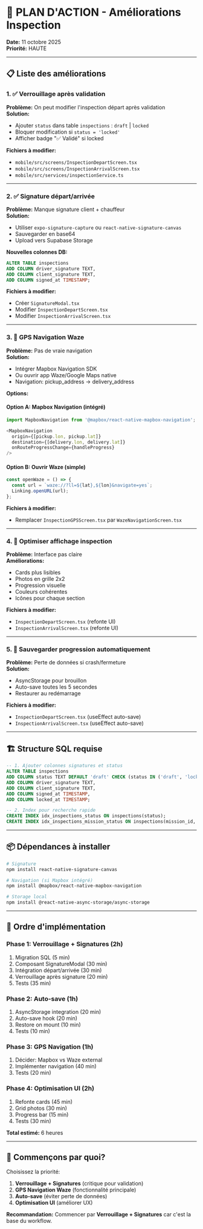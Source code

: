 # 🎯 PLAN D'ACTION - Améliorations Inspection

**Date:** 11 octobre 2025  
**Priorité:** HAUTE

---

## 📋 Liste des améliorations

### 1. ✅ Verrouillage après validation
**Problème:** On peut modifier l'inspection départ après validation  
**Solution:**
- Ajouter `status` dans table `inspections` : `draft` | `locked`
- Bloquer modification si `status = 'locked'`
- Afficher badge "✅ Validé" si locked

**Fichiers à modifier:**
- `mobile/src/screens/InspectionDepartScreen.tsx`
- `mobile/src/screens/InspectionArrivalScreen.tsx`
- `mobile/src/services/inspectionService.ts`

---

### 2. ✅ Signature départ/arrivée
**Problème:** Manque signature client + chauffeur  
**Solution:**
- Utiliser `expo-signature-capture` ou `react-native-signature-canvas`
- Sauvegarder en base64
- Upload vers Supabase Storage

**Nouvelles colonnes DB:**
```sql
ALTER TABLE inspections 
ADD COLUMN driver_signature TEXT,
ADD COLUMN client_signature TEXT,
ADD COLUMN signed_at TIMESTAMP;
```

**Fichiers à modifier:**
- Créer `SignatureModal.tsx`
- Modifier `InspectionDepartScreen.tsx`
- Modifier `InspectionArrivalScreen.tsx`

---

### 3. 🚀 GPS Navigation Waze
**Problème:** Pas de vraie navigation  
**Solution:**
- Intégrer Mapbox Navigation SDK
- Ou ouvrir app Waze/Google Maps native
- Navigation: pickup_address → delivery_address

**Options:**

#### Option A: Mapbox Navigation (intégré)
```typescript
import MapboxNavigation from '@mapbox/react-native-mapbox-navigation';

<MapboxNavigation
  origin={[pickup.lon, pickup.lat]}
  destination={[delivery.lon, delivery.lat]}
  onRouteProgressChange={handleProgress}
/>
```

#### Option B: Ouvrir Waze (simple)
```typescript
const openWaze = () => {
  const url = `waze://?ll=${lat},${lon}&navigate=yes`;
  Linking.openURL(url);
};
```

**Fichiers à modifier:**
- Remplacer `InspectionGPSScreen.tsx` par `WazeNavigationScreen.tsx`

---

### 4. 🎨 Optimiser affichage inspection
**Problème:** Interface pas claire  
**Améliorations:**
- Cards plus lisibles
- Photos en grille 2x2
- Progression visuelle
- Couleurs cohérentes
- Icônes pour chaque section

**Fichiers à modifier:**
- `InspectionDepartScreen.tsx` (refonte UI)
- `InspectionArrivalScreen.tsx` (refonte UI)

---

### 5. 💾 Sauvegarder progression automatiquement
**Problème:** Perte de données si crash/fermeture  
**Solution:**
- AsyncStorage pour brouillon
- Auto-save toutes les 5 secondes
- Restaurer au redémarrage

**Fichiers à modifier:**
- `InspectionDepartScreen.tsx` (useEffect auto-save)
- `InspectionArrivalScreen.tsx` (useEffect auto-save)

---

## 🏗️ Structure SQL requise

```sql
-- 1. Ajouter colonnes signatures et status
ALTER TABLE inspections 
ADD COLUMN status TEXT DEFAULT 'draft' CHECK (status IN ('draft', 'locked')),
ADD COLUMN driver_signature TEXT,
ADD COLUMN client_signature TEXT,
ADD COLUMN signed_at TIMESTAMP,
ADD COLUMN locked_at TIMESTAMP;

-- 2. Index pour recherche rapide
CREATE INDEX idx_inspections_status ON inspections(status);
CREATE INDEX idx_inspections_mission_status ON inspections(mission_id, status);
```

---

## 📦 Dépendances à installer

```bash
# Signature
npm install react-native-signature-canvas

# Navigation (si Mapbox intégré)
npm install @mapbox/react-native-mapbox-navigation

# Storage local
npm install @react-native-async-storage/async-storage
```

---

## 🎯 Ordre d'implémentation

### Phase 1: Verrouillage + Signatures (2h)
1. Migration SQL (5 min)
2. Composant SignatureModal (30 min)
3. Intégration départ/arrivée (30 min)
4. Verrouillage après signature (20 min)
5. Tests (35 min)

### Phase 2: Auto-save (1h)
1. AsyncStorage integration (20 min)
2. Auto-save hook (20 min)
3. Restore on mount (10 min)
4. Tests (10 min)

### Phase 3: GPS Navigation (1h)
1. Décider: Mapbox vs Waze external
2. Implémenter navigation (40 min)
3. Tests (20 min)

### Phase 4: Optimisation UI (2h)
1. Refonte cards (45 min)
2. Grid photos (30 min)
3. Progress bar (15 min)
4. Tests (30 min)

**Total estimé:** 6 heures

---

## 🚀 Commençons par quoi?

Choisissez la priorité:
1. **Verrouillage + Signatures** (critique pour validation)
2. **GPS Navigation Waze** (fonctionnalité principale)
3. **Auto-save** (éviter perte de données)
4. **Optimisation UI** (améliorer UX)

**Recommandation:** Commencer par **Verrouillage + Signatures** car c'est la base du workflow.
